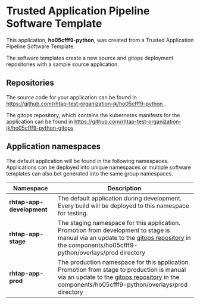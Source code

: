 # Trusted Application Pipeline Software Template

This application, **ho05cfff9-python**, was created from a Trusted Application Pipeline Software Template.

The software templates create a new source and gitops deployment repositories with a sample source application. 

## Repositories

The source code for your application can be found in [https://github.com/rhtap-test-organization-jk/ho05cfff9-python ](https://github.com/rhtap-test-organization-jk/ho05cfff9-python ).
 
The gitops repository, which contains the kubernetes manifests for the application can be found in 
[https://github.com/rhtap-test-organization-jk/ho05cfff9-python-gitops ](https://github.com/rhtap-test-organization-jk/ho05cfff9-python-gitops ) 

## Application namespaces 

The default application will be found in the following namespaces. Applications can be deployed into unique namespaces or multiple software templates can also bet generated into the same group namespaces.  

|  Namespace   |  Description   |  
| -------- | -------- |   
| **rhtap-app-development** | The default application during development. Every build will be deployed to this namespace for testing. | 
| **rhtap-app-stage** | The staging namespace for this application. Promotion from development to stage is manual via an update to the [gitops repository](https://github.com/rhtap-test-organization-jk/ho05cfff9-python-gitops ) in the components/ho05cfff9-python/overlays/prod directory |  
| **rhtap-app-prod** | The production namespace for this application. Promotion from stage to production is manual via an update to the [gitops repository](https://github.com/rhtap-test-organization-jk/ho05cfff9-python-gitops ) in the components/ho05cfff9-python/overlays/prod directory | 